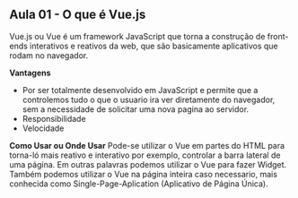 ## Aula 01 - O que é Vue.js

Vue.js ou Vue é um framework JavaScript que torna a construção de front-ends interativos e reativos da web, que são basicamente aplicativos que rodam no navegador.

**Vantagens**
- Por ser totalmente desenvolvido em JavaScript e permite que a controlemos tudo o que o usuario ira ver diretamente do navegador, sem a necessidade de solicitar uma nova pagina ao servidor.
- Responsibilidade
- Velocidade

**Como Usar ou Onde Usar**
Pode-se utilizar o Vue em partes do HTML para torna-ló mais reativo e interativo por exemplo, controlar a barra lateral de uma página. Em outras palavras podemos utilizar o Vue para fazer Widget.
Também podemos utilizar o Vue na página inteira caso necessario, mais conhecida como Single-Page-Aplication (Aplicativo de Página Única). 